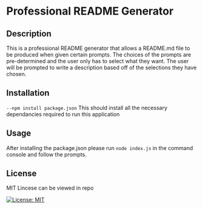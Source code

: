# Professional README Generator 
 
## Description 
 This is a professional README generator that allows a README.md file to be produced when given certain prompts. The choices of the prompts are pre-determined and the user only has to select what they want. The user will be prompted to write a description based off of the selections they have chosen. 
 
## Installation 
 `--npm install package.json` This should install all the necessary dependancies required to run this application 
 
## Usage 
 After installing the package.json please run `node index.js` in the command console and follow the prompts.
 
## License 

MIT Lincese can be viewed in repo
 
 [![License: MIT](https://img.shields.io/badge/License-MIT-yellow.svg)](https://opensource.org/licenses/MIT)
 
